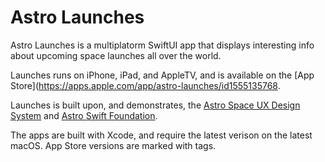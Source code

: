 # Astro Launches

Astro Launches is a multiplatorm SwiftUI app that displays interesting info about upcoming space launches all over the world.

Launches runs on iPhone, iPad, and AppleTV, and is available on the [App Store](https://apps.apple.com/app/astro-launches/id1555135768.

Launches is built upon, and demonstrates, the [Astro Space UX Design System](https://www.astrouxds.com) and [Astro Swift Foundation](https://github.com/RocketCommunicationsInc/AstroSwiftFoundation).

The apps are built with Xcode, and require the latest verison on the latest macOS. App Store versions are marked with tags.
